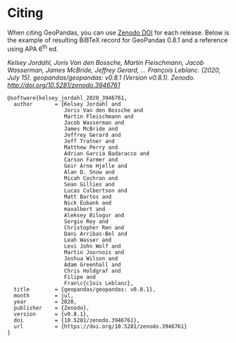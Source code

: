 # Citing

When citing GeoPandas, you can use [Zenodo DOI](https://zenodo.org/record/3946761#.Xy24LC2ZPOQ) for each release. 
Below is the example of resulting BiBTeX record for GeoPandas 0.8.1 and a reference using APA 6<sup>th</sup> ed.

_Kelsey Jordahl, Joris Van den Bossche, Martin Fleischmann, Jacob Wasserman, James McBride, Jeffrey Gerard, … François Leblanc. (2020, July 15). geopandas/geopandas: v0.8.1 (Version v0.8.1). Zenodo. http://doi.org/10.5281/zenodo.3946761_


```
@software{kelsey_jordahl_2020_3946761,
  author       = {Kelsey Jordahl and
                  Joris Van den Bossche and
                  Martin Fleischmann and
                  Jacob Wasserman and
                  James McBride and
                  Jeffrey Gerard and
                  Jeff Tratner and
                  Matthew Perry and
                  Adrian Garcia Badaracco and
                  Carson Farmer and
                  Geir Arne Hjelle and
                  Alan D. Snow and
                  Micah Cochran and
                  Sean Gillies and
                  Lucas Culbertson and
                  Matt Bartos and
                  Nick Eubank and
                  maxalbert and
                  Aleksey Bilogur and
                  Sergio Rey and
                  Christopher Ren and
                  Dani Arribas-Bel and
                  Leah Wasser and
                  Levi John Wolf and
                  Martin Journois and
                  Joshua Wilson and
                  Adam Greenhall and
                  Chris Holdgraf and
                  Filipe and
                  Fran\c{c}ois Leblanc},
  title        = {geopandas/geopandas: v0.8.1},
  month        = jul,
  year         = 2020,
  publisher    = {Zenodo},
  version      = {v0.8.1},
  doi          = {10.5281/zenodo.3946761},
  url          = {https://doi.org/10.5281/zenodo.3946761}
}
```

